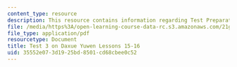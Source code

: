 ```yaml
---
content_type: resource
description: This resource contains information regarding Test Preparation.
file: /media/https%3A/open-learning-course-data-rc.s3.amazonaws.com/21g-108-chinese-ii-streamlined-spring-2015/35552e073d1925bd8501cd68cbee0c52_MIT21G_108S15_Test3Format.pdf
file_type: application/pdf
resourcetype: Document
title: Test 3 on Daxue Yuwen Lessons 15-16
uid: 35552e07-3d19-25bd-8501-cd68cbee0c52
---
```

